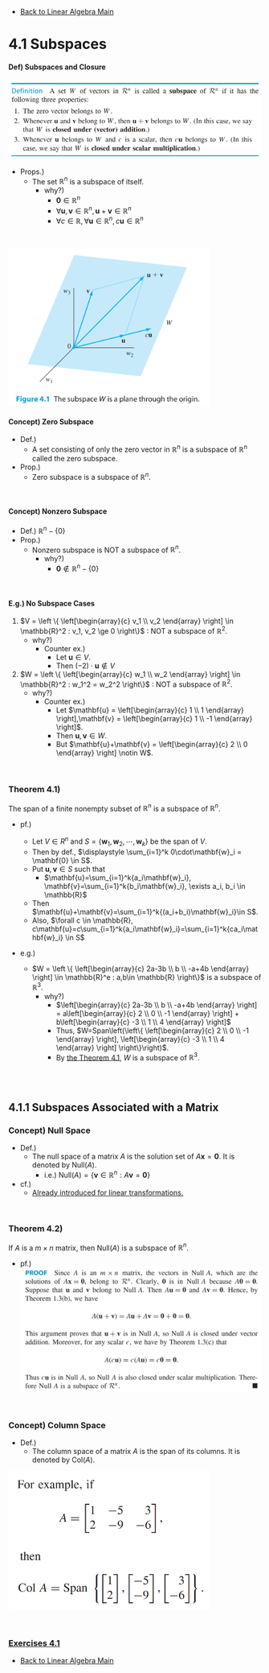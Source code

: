 * [Back to Linear Algebra Main](../../main.md)

# 4.1 Subspaces

#### Def) Subspaces and Closure
![](images/001.png)
- Props.)
  - The set $\mathbb{R}^n$ is a subspace of itself.
    - why?)
      - $\mathbf{0} \in \mathbb{R}^n$
      - $\forall \mathbf{u}, \mathbf{v}\in \mathbb{R}^n, \mathbf{u}+\mathbf{v} \in \mathbb{R}^n$
      - $\forall c \in \mathbb{R}, \forall\mathbf{u}\in \mathbb{R}^n, c\mathbf{u} \in \mathbb{R}^n$

<br>

<img src="images/002.png" width="400px"><img>

#### Concept) Zero Subspace
- Def.)
  - A set consisting of only the zero vector in $\mathbb{R}^n$ is a subspace of $\mathbb{R}^n$ called the zero subspace.
- Prop.)
  - Zero subspace is a subspace of $\mathbb{R}^n$.

<br>

#### Concept) Nonzero Subspace
- Def.) $\mathbb{R}^n - \lbrace 0 \rbrace$
- Prop.)
  - Nonzero subspace is NOT a subspace of $\mathbb{R}^n$.
    - why?)
      - $\mathbf{0} \notin \mathbb{R}^n - \lbrace 0 \rbrace$

<br>

#### E.g.) No Subspace Cases
1. $`V = \left \{ \left[\begin{array}{c} v_1 \\ v_2 \end{array} \right] \in \mathbb{R}^2 : v_1, v_2 \ge 0 \right\}`$ : NOT a subspace of $\mathbb{R}^2$.
   - why?)
     - Counter ex.)
       - Let $\mathbf{u} \in V$.
       - Then $(-2)\cdot\mathbf{u} \notin V$
2. $`W = \left \{ \left[\begin{array}{c} w_1 \\ w_2 \end{array} \right] \in \mathbb{R}^2 : w_1^2 = w_2^2 \right\}`$ : NOT a subspace of $\mathbb{R}^2$.
   - why?)
     - Counter ex.)
       - Let $`\mathbf{u} = \left[\begin{array}{c} 1 \\ 1 \end{array} \right],\mathbf{v} = \left[\begin{array}{c} 1 \\ -1 \end{array} \right]`$.
       - Then $\mathbf{u}, \mathbf{v} \in W$.
       - But $\mathbf{u}+\mathbf{v} = \left[\begin{array}{c} 2 \\ 0 \end{array} \right] \notin W$.

<br>

### Theorem 4.1)
The span of a finite nonempty subset of $\mathbb{R}^n$ is a subspace of $\mathbb{R}^n$.
- pf.)
  - Let $V \in R^n$ and $`S=\{\mathbf{w}_1, \mathbf{w}_2, \cdots, \mathbf{w}_k\}`$ be the span of $V$.
  - Then by def., $`\displaystyle \sum_{i=1}^k 0\cdot\mathbf{w}_i = \mathbf{0} \in S`$.
  - Put $\mathbf{u}, \mathbf{v} \in S$ such that
    - $\mathbf{u}=\sum_{i=1}^k{a_i\mathbf{w}_i}, \mathbf{v}=\sum_{i=1}^k{b_i\mathbf{w}_i}, \exists a_i, b_i \in \mathbb{R}$
  - Then $\mathbf{u}+\mathbf{v}=\sum_{i=1}^k{(a_i+b_i)\mathbf{w}_i}\in S$.
  - Also, $\forall c \in \mathbb{R}, c\mathbf{u}=c\sum_{i=1}^k{a_i\mathbf{w}_i}=\sum_{i=1}^k{ca_i\mathbf{w}_i} \in S$

- e.g.) 
  - $`W = \left \{ \left[\begin{array}{c} 2a-3b \\ b \\ -a+4b \end{array} \right] \in \mathbb{R}^e : a,b\in \mathbb{R} \right\}`$ is a subspace of $\mathbb{R}^3$.
    - why?)
      - $`\left[\begin{array}{c} 2a-3b \\ b \\ -a+4b \end{array} \right] = a\left[\begin{array}{c} 2 \\ 0 \\ -1 \end{array} \right] + b\left[\begin{array}{c} -3 \\ 1 \\ 4 \end{array} \right]`$
      - Thus, $W=Span\left(\left\{ \left[\begin{array}{c} 2 \\ 0 \\ -1 \end{array} \right], \left[\begin{array}{c} -3 \\ 1 \\ 4 \end{array} \right] \right\}\right)$.
      - By [the Theorem 4.1](#theorem-41), $W$ is a subspace of $\mathbb{R}^3$.

<br><br>

## 4.1.1 Subspaces Associated with a Matrix
### Concept) Null Space
- Def.)
  - The null space of a matrix $A$ is the solution set of $A\mathbf{x} = \mathbf{0}$. It is denoted by $\textrm{Null}(A)$.
    - i.e.) $`\textrm{Null}(A)=\{\mathbf{v}\in \mathbb{R}^n : A\mathbf{v}=\mathbf{0}\}`$
- cf.)
  - [Already introduced for linear transformations.](../../ch02/08/note.md#def-null-space)

<br>

### Theorem 4.2)
If $A$ is a $m \times n$ matrix, then Null$(A)$ is a subspace of $\mathbb{R}^n$.

- pf.)   
  ![](images/003.png)

<br>

### Concept) Column Space
- Def.)
  - The column space of a matrix $A$ is the span of its columns. It is denoted by Col$(A)$.

<img src="images/004.png" width="400px"><img>




<br>


### [Exercises 4.1](./exercises.md)

* [Back to Linear Algebra Main](../../main.md)